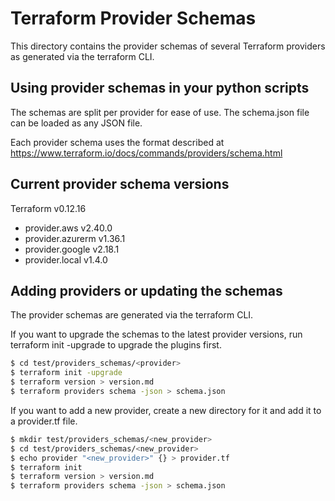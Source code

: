 # Terraform Provider Schemas

This directory contains the provider schemas of several Terraform providers as generated via the terraform CLI.

## Using provider schemas in your python scripts

The schemas are split per provider for ease of use. The schema.json file can be loaded as any JSON file.

Each provider schema uses the format described at https://www.terraform.io/docs/commands/providers/schema.html
 
## Current provider schema versions

Terraform v0.12.16
+ provider.aws v2.40.0
+ provider.azurerm v1.36.1
+ provider.google v2.18.1
+ provider.local v1.4.0

## Adding providers or updating the schemas

The provider schemas are generated via the terraform CLI.

If you want to upgrade the schemas to the latest provider versions, run terraform init -upgrade to upgrade the plugins first.

```sh
$ cd test/providers_schemas/<provider>
$ terraform init -upgrade
$ terraform version > version.md
$ terraform providers schema -json > schema.json
```

If you want to add a new provider, create a new directory for it and add it to a provider.tf file.

```sh
$ mkdir test/providers_schemas/<new_provider>
$ cd test/providers_schemas/<new_provider>
$ echo provider "<new_provider>" {} > provider.tf
$ terraform init
$ terraform version > version.md
$ terraform providers schema -json > schema.json
```
